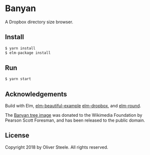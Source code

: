 # Banyan

A Dropbox directory size browser.

## Install

```bash
$ yarn install
$ elm-package install
```

## Run

```bash
$ yarn start
```

## Acknowledgements

Build with Elm, [elm-beautiful-example](http://package.elm-lang.org/packages/avh4/elm-beautiful-example/latest) [elm-dropbox](http://package.elm-lang.org/packages/avh4/elm-dropbox/latest), and [elm-round](http://package.elm-lang.org/packages/myrho/elm-round/latest).

The [Banyan tree
image](https://commons.wikimedia.org/wiki/File:Banyan_tree_(PSF).png) was
donated to the Wikimedia Foundation by Pearson Scott Foresman, and has been
released to the public domain.

## License

Copyright 2018 by Oliver Steele. All rights reserved.
